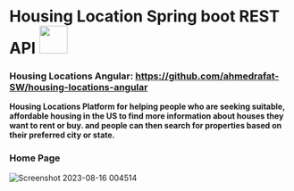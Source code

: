 # Housing Location Spring boot REST API   <img src="https://github.com/ahmedrafat-SW/housing-locations-spring-api/assets/129176607/09d02b4f-ca55-4acc-8d4d-0f688a892ad8" width="50" height="50">

### Housing Locations Angular: https://github.com/ahmedrafat-SW/housing-locations-angular

**Housing Locations Platform for helping people who are seeking suitable,
affordable housing in the US to find more information about houses they want 
to rent or buy. and people can then search for properties based on their preferred city or state.**
### Home Page
![Screenshot 2023-08-16 004514](https://github.com/ahmedrafat-SW/housing-locations-spring-api/assets/129176607/6b31ba17-ff5e-4cf4-8aaf-44fb49d845e9)


